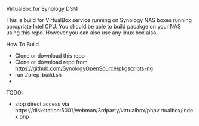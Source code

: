 VirtualBox for Synology DSM

This is build for VirtualBox service running on Synology NAS boxes running apropriate Intel CPU. You 
should be able to build pacakge on your NAS using this repo. However you can also use any linux box also.

How To Build

 - Clone or download this repo
 - Clone or download repo from https://github.com/SynologyOpenSource/pkgscripts-ng
 - run ./prep_build.sh
 - 

TODO:
 - stop direct access via https://diskstation:5001/webman/3rdparty/virtualbox/phpvirtualbox/index.php
